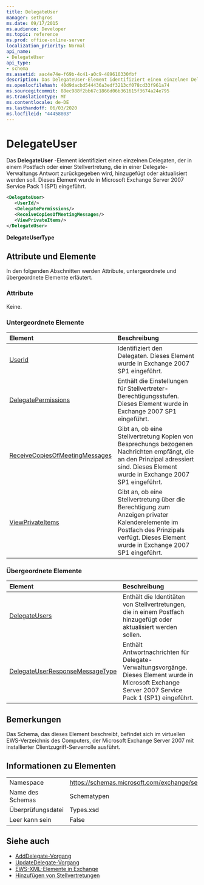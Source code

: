 ```yaml
---
title: DelegateUser
manager: sethgros
ms.date: 09/17/2015
ms.audience: Developer
ms.topic: reference
ms.prod: office-online-server
localization_priority: Normal
api_name:
- DelegateUser
api_type:
- schema
ms.assetid: aac4e74e-f69b-4c41-a0c9-489610330fbf
description: Das DelegateUser-Element identifiziert einen einzelnen Delegaten, der in einem Postfach oder einer Stellvertretung, die in einer Delegate-Verwaltungs Antwort zurückgegeben wird, hinzugefügt oder aktualisiert werden soll. Dieses Element wurde in Microsoft Exchange Server 2007 Service Pack 1 (SP1) eingeführt.
ms.openlocfilehash: 40d9dacbd544436a3edf3213cf078cd33f961a74
ms.sourcegitcommit: 88ec988f2bb67c1866d06b361615f3674a24e795
ms.translationtype: MT
ms.contentlocale: de-DE
ms.lasthandoff: 06/03/2020
ms.locfileid: "44458803"
---
```

# <a name="delegateuser"></a>DelegateUser

Das **DelegateUser** -Element identifiziert einen einzelnen Delegaten, der in einem Postfach oder einer Stellvertretung, die in einer Delegate-Verwaltungs Antwort zurückgegeben wird, hinzugefügt oder aktualisiert werden soll. Dieses Element wurde in Microsoft Exchange Server 2007 Service Pack 1 (SP1) eingeführt. 
  
```xml
<DelegateUser>
   <UserId/>
   <DelegatePermissions/>
   <ReceiveCopiesOfMeetingMessages/>
   <ViewPrivateItems/>
</DelegateUser>
```

**DelegateUserType**

## <a name="attributes-and-elements"></a>Attribute und Elemente

In den folgenden Abschnitten werden Attribute, untergeordnete und übergeordnete Elemente erläutert.
  
### <a name="attributes"></a>Attribute

Keine.
  
### <a name="child-elements"></a>Untergeordnete Elemente

|**Element**|**Beschreibung**|
|:-----|:-----|
|[UserId](userid.md) <br/> |Identifiziert den Delegaten. Dieses Element wurde in Exchange 2007 SP1 eingeführt.  <br/> |
|[DelegatePermissions](delegatepermissions.md) <br/> |Enthält die Einstellungen für Stellvertreter-Berechtigungsstufen. Dieses Element wurde in Exchange 2007 SP1 eingeführt.  <br/> |
|[ReceiveCopiesOfMeetingMessages](receivecopiesofmeetingmessages.md) <br/> |Gibt an, ob eine Stellvertretung Kopien von Besprechungs bezogenen Nachrichten empfängt, die an den Prinzipal adressiert sind. Dieses Element wurde in Exchange 2007 SP1 eingeführt.  <br/> |
|[ViewPrivateItems](viewprivateitems.md) <br/> |Gibt an, ob eine Stellvertretung über die Berechtigung zum Anzeigen privater Kalenderelemente im Postfach des Prinzipals verfügt. Dieses Element wurde in Exchange 2007 SP1 eingeführt.  <br/> |
   
### <a name="parent-elements"></a>Übergeordnete Elemente

|**Element**|**Beschreibung**|
|:-----|:-----|
|[DelegateUsers](delegateusers.md) <br/> |Enthält die Identitäten von Stellvertretungen, die in einem Postfach hinzugefügt oder aktualisiert werden sollen.  <br/> |
|[DelegateUserResponseMessageType](delegateuserresponsemessagetype.md) <br/> |Enthält Antwortnachrichten für Delegate-Verwaltungsvorgänge. Dieses Element wurde in Microsoft Exchange Server 2007 Service Pack 1 (SP1) eingeführt.  <br/> |
   
## <a name="remarks"></a>Bemerkungen

Das Schema, das dieses Element beschreibt, befindet sich im virtuellen EWS-Verzeichnis des Computers, der Microsoft Exchange Server 2007 mit installierter Clientzugriff-Serverrolle ausführt.
  
## <a name="element-information"></a>Informationen zu Elementen

|||
|:-----|:-----|
|Namespace  <br/> |https://schemas.microsoft.com/exchange/services/2006/types  <br/> |
|Name des Schemas  <br/> |Schematypen  <br/> |
|Überprüfungsdatei  <br/> |Types.xsd  <br/> |
|Leer kann sein  <br/> |False  <br/> |
   
## <a name="see-also"></a>Siehe auch

- [AddDelegate-Vorgang](adddelegate-operation.md) 
- [UpdateDelegate-Vorgang](updatedelegate-operation.md)
- [EWS-XML-Elemente in Exchange](ews-xml-elements-in-exchange.md)
- [Hinzufügen von Stellvertretungen](https://msdn.microsoft.com/library/3a744150-66a3-4a13-9433-793603ba5038%28Office.15%29.aspx)

